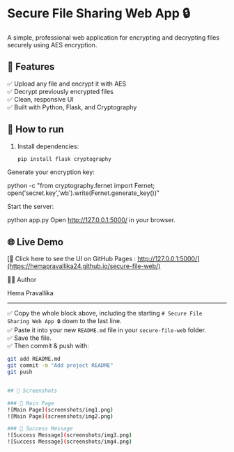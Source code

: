 # Secure File Sharing Web App 🔒

A simple, professional web application for encrypting and decrypting files securely using AES encryption.

## 🌟 Features

✅ Upload any file and encrypt it with AES  
✅ Decrypt previously encrypted files  
✅ Clean, responsive UI  
✅ Built with Python, Flask, and Cryptography

## 🚀 How to run

1. Install dependencies:
   ```bash
   pip install flask cryptography

Generate your encryption key:

python -c "from cryptography.fernet import Fernet; open('secret.key','wb').write(Fernet.generate_key())"

Start the server:

python app.py
Open http://127.0.0.1:5000/ in your browser.
## 🌐 Live Demo

[🔗 Click here to see the UI on GitHub Pages : http://127.0.0.1:5000/](https://hemapravallika24.github.io/secure-file-web/)


👩‍💻 Author

Hema Pravallika


---

✅ Copy the whole block above, including the starting `# Secure File Sharing Web App 🔒` down to the last line.  
✅ Paste it into your new `README.md` file in your `secure-file-web` folder.  
✅ Save the file.  
✅ Then commit & push with:
```bash
git add README.md
git commit -m "Add project README"
git push


## 📸 Screenshots

### 🔹 Main Page
![Main Page](screenshots/img1.png)
![Main Page](screenshots/img2.png)

### 🔹 Success Message
![Success Message](screenshots/img3.png)
![Success Message](screenshots/img4.png)